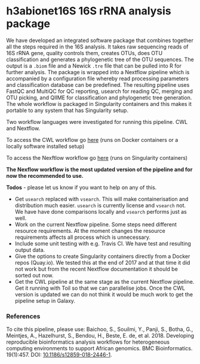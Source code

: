 # h3abionet16S 16S rRNA analysis package

We have developed an integrated software package that combines together all the steps required in the 16S analysis. It takes raw sequencing reads of 16S rRNA gene, quality controls them, creates OTUs, does OTU classification and generates a phylogenetic tree of the OTU sequences. The output is a `.biom` file and a Newick `.tre` file that can be pulled into R for further analysis. The package is wrapped into a Nextflow pipeline which is accompanied by a configuration file whereby read processing parameters and classification database can be predefined. The resulting pipeline uses FastQC and MultiQC for QC reporting, usearch for reading QC, merging and OTU picking, and QIIME for classification and phylogenetic tree generation. The whole workflow is packaged in Singularity containers and this makes it portable to any system that has Singularity setup. 

Two workflow languages were investigated  for running this pipeline. CWL and Nextflow.

To access the CWL workflow go [here](https://github.com/h3abionet/h3abionet16S/tree/master/workflows-cwl) (runs on Docker containers or a locally software installed setup)

To access the Nexftlow  workflow go [here](https://github.com/h3abionet/h3abionet16S/tree/master/workflows-nxf) (runs on Singularity containers)

**The Nexflow workflow is the most updated version of the pipeline and for now the recommended to use.**

**Todos** - please let us know if you want to help on any of this.
* Get `usearch` replaced with `vsearch`. This will make containerisation and distribution much easier. `usearch` is currently license and `vsearch` not. We have have done comparisons locally and `vsearch` performs just as well.
* Work on the current Nextflow pipeline. Some steps need different resource requirements. At the moment changes the resource requirements affects all process which is unnecessary.
* Include some unit testing with e.g. Travis CI. We have test and resulting output data.
* Give the options to create Singularity containers directly from a Docker repos (Quay.io). We tested this at the end of 2017 and at that time it did not work but from the recent Nextflow documentation it should be sorted out now.
* Get the CWL pipeline at the same stage as the current Nextflow pipeline. Get it running with Toil so that we can parallelise jobs. Once the CWL version is updated we can do not think it would be much work to get the pipeline setup in Galaxy.


### References

To cite this pipeline, please use:
Baichoo, S., Souilmi, Y., Panji, S., Botha, G., Meintjes, A., Hazelhurst, S., Bendou, H., Beste, E. de, et al. 2018. Developing reproducible bioinformatics analysis workflows for heterogeneous computing environments to support African genomics. BMC Bioinformatics. 19(1):457. DOI: [10.1186/s12859-018-2446-1](https://doi.org/10.1186/s12859-018-2446-1).
